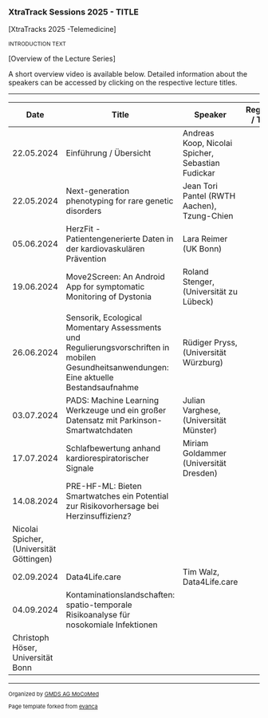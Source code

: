 ### XtraTrack Sessions 2025 - TITLE

[XtraTracks 2025 -Telemedicine]

<p style="font-size:11px">INTRODUCTION TEXT</p>

[Overview of the Lecture Series]

<!-- Register now to secure your spot in the lectures and receive a calendar invitation including the access link.-->

A short overview video is available below. Detailed information about the speakers can be accessed by clicking on the respective lecture titles.

<!--<p style="font-size:11px"><a href="">Register for this XtraTrack Season</a></p>-->

---

|Date   |Title   |Speaker   |Register / Talk   |
|---|---|---|---|
| 22.05.2024  | Einführung / Übersicht  |  Andreas Koop, Nicolai Spicher, Sebastian Fudickar |   |
| 22.05.2024  | Next-generation phenotyping for rare genetic disorders | Jean Tori Pantel (RWTH Aachen), Tzung-Chien  |   |
|05.06.2024   | HerzFit - Patientengenerierte Daten in der kardiovaskulären Prävention  |  Lara Reimer (UK Bonn) |   |
| 19.06.2024  | Move2Screen: An Android App for symptomatic Monitoring of Dystonia   | Roland Stenger, (Universität zu Lübeck)
  |   |
| 26.06.2024  |  Sensorik, Ecological Momentary Assessments und Regulierungsvorschriften in mobilen Gesundheitsanwendungen: Eine aktuelle Bestandsaufnahme | Rüdiger Pryss, (Universität Würzburg)  |   |
| 03.07.2024  |  PADS: Machine Learning Werkzeuge und ein großer Datensatz mit Parkinson-Smartwatchdaten |  Julian Varghese, (Universität Münster) |   |
| 17.07.2024  | Schlafbewertung anhand kardiorespiratorischer Signale  | Miriam Goldammer (Universität Dresden)  |   |
| 14.08.2024  |  PRE-HF-ML: Bieten Smartwatches ein Potential zur Risikovorhersage bei Herzinsuffizienz?
 | Nicolai Spicher, (Universität Göttingen)  |   |
| 02.09.2024  | Data4Life.care  | Tim Walz, Data4Life.care  |   |
|  04.09.2024 |  Kontaminationslandschaften: spatio-temporale Risikoanalyse für nosokomiale Infektionen
 | Christoph Höser, Universität Bonn  |   |

<!--<center><iframe width="330" height="210" src="https://www.youtube.com/embed/qknVuj5XohM?si=zd9prDstId0hfQR4" title="YouTube video player" frameborder="0" allow="accelerometer; autoplay; clipboard-write; encrypted-media; gyroscope; picture-in-picture; web-share" referrerpolicy="strict-origin-when-cross-origin" allowfullscreen></iframe></center>-->

---
<p style="font-size:11px">Organized by <a href="mocomed.de">GMDS AG MoCoMed</a></p>
<p style="font-size:11px">Page template forked from <a href="https://github.com/evanca/quick-portfolio">evanca</a></p>
<!-- Remove above link if you don't want to attibute -->
